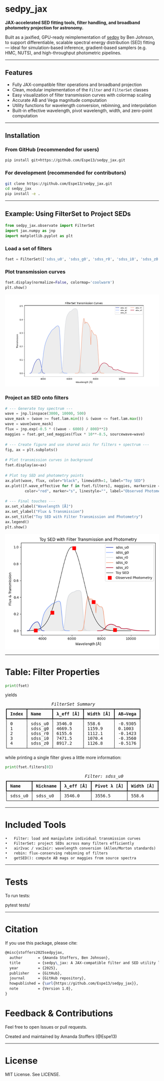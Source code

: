 # sedpy_jax

**JAX-accelerated SED fitting tools, filter handling, and broadband photometry projection for astronomy.**

Built as a jaxified, GPU-ready reimplementation of [sedpy](https://github.com/bd-j/sedpy.git) by Ben Johnson, to support differentiable, scalable spectral energy distribution (SED) fitting — ideal for simulation-based inference, gradient-based samplers (e.g. HMC, NUTS), and high-throughput photometric pipelines.

---

## Features

- Fully JAX-compatible filter operations and broadband projection
- Clean, modular implementation of the `Filter` and `FilterSet` classes
- Easy visualization of filter transmission curves with colormap scaling
- Accurate AB and Vega magnitude computation
- Utility functions for wavelength conversion, rebinning, and interpolation
- Built-in effective wavelength, pivot wavelength, width, and zero-point computation

---

## Installation

### From GitHub (recommended for users)

```bash
pip install git+https://github.com/Espe13/sedpy_jax.git
```

### For development (recommended for contributors)
```bash
git clone https://github.com/Espe13/sedpy_jax.git
cd sedpy_jax
pip install -e .
```
---

## Example: Using FilterSet to Project SEDs

```python
from sedpy_jax.observate import FilterSet
import jax.numpy as jnp
import matplotlib.pyplot as plt
```

### Load a set of filters
```python
fset = FilterSet(['sdss_u0', 'sdss_g0', 'sdss_r0', 'sdss_i0', 'sdss_z0'])
```
### Plot transmission curves
```python
fset.display(normalize=False, colormap='coolwarm')
plt.show()
```

![Filters in the FilterSet containing the SDSS filters](docs/images/filterset_sdss.png)

### Project an SED onto filters
```python
# --- Generate toy spectrum ---
wave = jnp.linspace(3000, 10000, 500)
wave_mask = (wave >= fset.lam.min()) & (wave <= fset.lam.max())
wave = wave[wave_mask]
flux = jnp.exp(-0.5 * ((wave - 6000) / 800)**2)
maggies = fset.get_sed_maggies(flux * 10**-8.5, sourcewave=wave)

# --- Create figure and use shared axis for filters + spectrum ---
fig, ax = plt.subplots()

# Plot transmission curves in background
fset.display(ax=ax)

# Plot toy SED and photometry points
ax.plot(wave, flux, color="black", linewidth=1, label="Toy SED")
ax.plot([f.wave_effective for f in fset.filters], maggies, markersize = 10,
         color="red", marker="s", linestyle="", label="Observed Photometry")

# --- Final touches ---
ax.set_xlabel("Wavelength [Å]")
ax.set_ylabel("Flux & Transmission")
ax.set_title("Toy SED with Filter Transmission and Photometry")
ax.legend()
plt.show()
```

![Toy SED projected through filters](docs/images/filterset_photometry.png)

---

# Table: Filter Properties

```python
print(fset)
```

yields

<pre style="white-space:pre;overflow-x:auto;line-height:normal;font-family:Menlo,'DejaVu Sans Mono',consolas,'Courier New',monospace"><span style="font-style: italic">                  FilterSet Summary                  </span>
┏━━━━━━━┳━━━━━━━━━┳━━━━━━━━━━━┳━━━━━━━━━━━┳━━━━━━━━━┓
┃<span style="font-weight: bold"> Index </span>┃<span style="font-weight: bold"> Name    </span>┃<span style="font-weight: bold"> λ_eff [Å] </span>┃<span style="font-weight: bold"> Width [Å] </span>┃<span style="font-weight: bold"> AB→Vega </span>┃
┡━━━━━━━╇━━━━━━━━━╇━━━━━━━━━━━╇━━━━━━━━━━━╇━━━━━━━━━┩
│ 0     │ sdss_u0 │ 3546.0    │ 558.6     │ -0.9305 │
│ 1     │ sdss_g0 │ 4669.5    │ 1159.9    │ 0.1003  │
│ 2     │ sdss_r0 │ 6155.6    │ 1112.1    │ -0.1423 │
│ 3     │ sdss_i0 │ 7471.5    │ 1070.4    │ -0.3560 │
│ 4     │ sdss_z0 │ 8917.2    │ 1126.8    │ -0.5176 │
└───────┴─────────┴───────────┴───────────┴─────────┘
</pre>

while printing a single filter gives a little more information:

```python
print(fset.filters[0])
```

<pre style="white-space:pre;overflow-x:auto;line-height:normal;font-family:Menlo,'DejaVu Sans Mono',consolas,'Courier New',monospace"><span style="font-style: italic">                               Filter: sdss_u0                                </span>
┏━━━━━━━━━┳━━━━━━━━━━┳━━━━━━━━━━━┳━━━━━━━━━━━━━┳━━━━━━━━━━━┳━━━━━━━━━┳━━━━━━━┓
┃<span style="font-weight: bold"> Name    </span>┃<span style="font-weight: bold"> Nickname </span>┃<span style="font-weight: bold"> λ_eff [Å] </span>┃<span style="font-weight: bold"> Pivot λ [Å] </span>┃<span style="font-weight: bold"> Width [Å] </span>┃<span style="font-weight: bold"> AB→Vega </span>┃<span style="font-weight: bold"> N pts </span>┃
┡━━━━━━━━━╇━━━━━━━━━━╇━━━━━━━━━━━╇━━━━━━━━━━━━━╇━━━━━━━━━━━╇━━━━━━━━━╇━━━━━━━┩
│ sdss_u0 │ sdss_u0  │ 3546.0    │ 3556.5      │ 558.6     │ -0.9305 │ 47    │
└─────────┴──────────┴───────────┴─────────────┴───────────┴─────────┴───────┘
</pre>


---

# Included Tools

	•	Filter: load and manipulate individual transmission curves
	•	FilterSet: project SEDs across many filters efficiently
	•	air2vac / vac2air: wavelength conversion (Allen/Morton standards)
	•	rebin: flux-conserving rebinning of filters
	•	getSED(): compute AB mags or maggies from source spectra

---

# Tests

To run tests:

pytest tests/

---

# Citation

If you use this package, please cite:

```latex
@misc{stoffers2025sedpyjax,
  author       = {Amanda Stoffers, Ben Johnson},
  title        = {sedpy\_jax: A JAX-compatible filter and SED utility library},
  year         = {2025},
  publisher    = {GitHub},
  journal      = {GitHub repository},
  howpublished = {\url{https://github.com/Espe13/sedpy_jax}},
  note         = {Version 1.0},
}
```

# Feedback & Contributions

Feel free to open Issues or pull requests.

Created and maintained by Amanda Stoffers (@Espe13)


---

# License

MIT License. See LICENSE.

